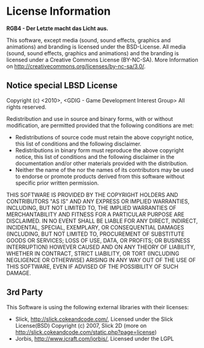 License Information
===================

**RGB4 - Der Letzte macht das Licht aus.**

This software, except media (sound, sound effects, graphics and animations) and branding is licensed under the BSD-License.
All media (sound, sound effects, graphics and animations) and the branding is licensed under a Creative Commons License (BY-NC-SA). More Information on http://creativecommons.org/licenses/by-nc-sa/3.0/.

Notice special LBSD License
-----------

Copyright (c) <2010>, <GDIG - Game Development Interest Group>
All rights reserved.

Redistribution and use in source and binary forms, with or without
modification, are permitted provided that the following conditions are met:

* Redistributions of source code must retain the above copyright notice, this list of conditions and the following disclaimer.
* Redistributions in binary form must reproduce the above copyright notice, this list of conditions and the following disclaimer in the documentation and/or other materials provided with the distribution.
* Neither the name of the <organization> nor the names of its contributors may be used to endorse or promote products derived from this software without specific prior written permission.

THIS SOFTWARE IS PROVIDED BY THE COPYRIGHT HOLDERS AND CONTRIBUTORS "AS IS" AND
ANY EXPRESS OR IMPLIED WARRANTIES, INCLUDING, BUT NOT LIMITED TO, THE IMPLIED
WARRANTIES OF MERCHANTABILITY AND FITNESS FOR A PARTICULAR PURPOSE ARE
DISCLAIMED. IN NO EVENT SHALL <COPYRIGHT HOLDER> BE LIABLE FOR ANY
DIRECT, INDIRECT, INCIDENTAL, SPECIAL, EXEMPLARY, OR CONSEQUENTIAL DAMAGES
(INCLUDING, BUT NOT LIMITED TO, PROCUREMENT OF SUBSTITUTE GOODS OR SERVICES;
LOSS OF USE, DATA, OR PROFITS; OR BUSINESS INTERRUPTION) HOWEVER CAUSED AND
ON ANY THEORY OF LIABILITY, WHETHER IN CONTRACT, STRICT LIABILITY, OR TORT
(INCLUDING NEGLIGENCE OR OTHERWISE) ARISING IN ANY WAY OUT OF THE USE OF THIS
SOFTWARE, EVEN IF ADVISED OF THE POSSIBILITY OF SUCH DAMAGE.

3rd Party
---------

This Software is using the following external libraries with their licenses:

  * Slick, http://slick.cokeandcode.com/, Licensed under the Slick License(BSD) Copyright (c) 2007, Slick 2D (more on http://slick.cokeandcode.com/static.php?page=license) 
  * Jorbis, http://www.jcraft.com/jorbis/, Licensed under the LGPL 
